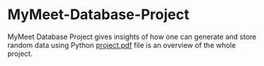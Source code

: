 # MyMeet-Database-Project
MyMeet Database Project gives insights of how one can generate and store random data using Python
[project.pdf](https://github.com/jivaniyash/MyMeet-Database-Project/blob/main/project.pdf) file is an overview of the whole project.
